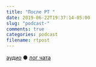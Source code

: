 ```yaml
---
title: "После РТ "
date: 2019-06-22T19:37:14-05:00
slug: "podcast-"
comments: true
categories: podcast
filename: rtpost
---
```


[аудио](http://cdn.radio-t.com/rtpost.mp3) ● [лог чата](http://chat.radio-t.com/logs/radio-t-.html)
<audio src="http://cdn.radio-t.com/rtpost.mp3" preload="none"></audio>
